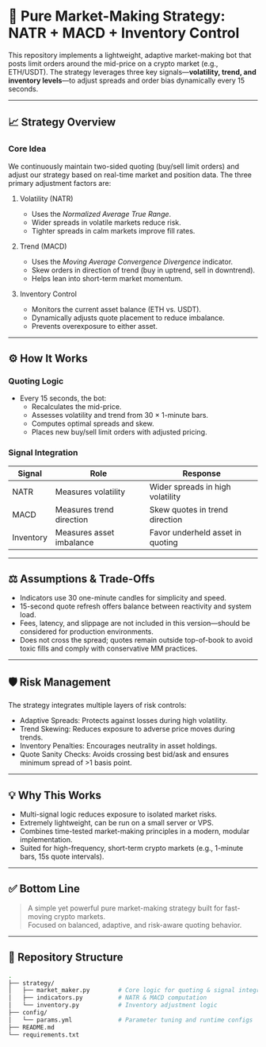 # 🧠 Pure Market-Making Strategy: NATR + MACD + Inventory Control

This repository implements a lightweight, adaptive market-making bot that posts limit orders around the mid-price on a crypto market (e.g., ETH/USDT). The strategy leverages three key signals—**volatility, trend, and inventory levels**—to adjust spreads and order bias dynamically every 15 seconds.

---

## 📈 Strategy Overview

### Core Idea

We continuously maintain two-sided quoting (buy/sell limit orders) and adjust our strategy based on real-time market and position data. The three primary adjustment factors are:

1. Volatility (NATR)  
   - Uses the *Normalized Average True Range*.
   - Wider spreads in volatile markets reduce risk.
   - Tighter spreads in calm markets improve fill rates.

2. Trend (MACD)  
   - Uses the *Moving Average Convergence Divergence* indicator.
   - Skew orders in direction of trend (buy in uptrend, sell in downtrend).
   - Helps lean into short-term market momentum.

3. Inventory Control  
   - Monitors the current asset balance (ETH vs. USDT).
   - Dynamically adjusts quote placement to reduce imbalance.
   - Prevents overexposure to either asset.

---

## ⚙️ How It Works

### Quoting Logic

- Every 15 seconds, the bot:
  - Recalculates the mid-price.
  - Assesses volatility and trend from 30 × 1-minute bars.
  - Computes optimal spreads and skew.
  - Places new buy/sell limit orders with adjusted pricing.

### Signal Integration

| Signal     | Role                          | Response                          |
|------------|-------------------------------|------------------------------------|
| NATR       | Measures volatility            | Wider spreads in high volatility   |
| MACD       | Measures trend direction       | Skew quotes in trend direction     |
| Inventory  | Measures asset imbalance       | Favor underheld asset in quoting   |

---

## ⚖️ Assumptions & Trade-Offs

- Indicators use 30 one-minute candles for simplicity and speed.
- 15-second quote refresh offers balance between reactivity and system load.
- Fees, latency, and slippage are not included in this version—should be considered for production environments.
- Does not cross the spread; quotes remain outside top-of-book to avoid toxic fills and comply with conservative MM practices.

---

## 🛡 Risk Management

The strategy integrates multiple layers of risk controls:

- Adaptive Spreads: Protects against losses during high volatility.
- Trend Skewing: Reduces exposure to adverse price moves during trends.
- Inventory Penalties: Encourages neutrality in asset holdings.
- Quote Sanity Checks: Avoids crossing best bid/ask and ensures minimum spread of >1 basis point.

---

## 💡 Why This Works

- Multi-signal logic reduces exposure to isolated market risks.
- Extremely lightweight, can be run on a small server or VPS.
- Combines time-tested market-making principles in a modern, modular implementation.
- Suited for high-frequency, short-term crypto markets (e.g., 1-minute bars, 15s quote intervals).

---

## ✅ Bottom Line

> A simple yet powerful pure market-making strategy built for fast-moving crypto markets.  
> Focused on balanced, adaptive, and risk-aware quoting behavior.

---

## 📂 Repository Structure

```bash
.
├── strategy/
│   ├── market_maker.py        # Core logic for quoting & signal integration
│   ├── indicators.py          # NATR & MACD computation
│   └── inventory.py           # Inventory adjustment logic
├── config/
│   └── params.yml             # Parameter tuning and runtime configs
├── README.md
└── requirements.txt


